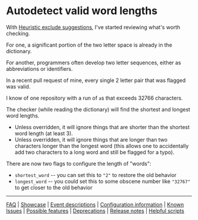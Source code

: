 # Autodetect valid word lengths

With [Heuristic exclude suggestions](./Feature:-Heuristic-exclude-suggestions.md), I've started reviewing what's worth checking.

For one, a significant portion of the two letter space is already in the dictionary.

For another, programmers often develop two letter sequences, either as abbreviations or identifiers.

In a recent pull request of mine, every single 2 letter pair that was flagged was valid.

I know of one repository with a run of `a`s that exceeds 32766 characters.

The checker (while reading the dictionary) will find the shortest and longest word lengths.

- Unless overridden, it will ignore things that are shorter than the shortest word length (at least 3).
- Unless overridden, it will ignore things that are longer than two characters longer than the longest word (this allows one to accidentally add two characters to a long word and still be flagged for a typo).

There are now two flags to configure the length of "words":

- `shortest_word` -- you can set this to `"2"` to restore the old behavior
- `longest_word` -- you could set this to some obscene number like `"32767"` to get closer to the old behavior

---
[FAQ](FAQ.md) | [Showcase](Showcase.md) | [Event descriptions](Event-descriptions.md) | [Configuration information](Configuration-information.md) | [Known Issues](Known-Issues.md) | [Possible features](Possible-features.md) | [Deprecations](Deprecations.md) | [Release notes](Release-notes.md) | [Helpful scripts](Helpful-scripts.md)
